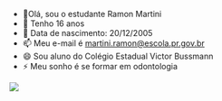 
- 👯Olá, sou o estudante Ramon Martini 
- 🤔 Tenho 16 anos
- 💬 Data de nascimento: 20/12/2005
- 📫 Meu e-mail é martini.ramon@escola.pr.gov.br
- 😄 Sou aluno do Colégio Estadual Victor Bussmann 
- ⚡ Meu sonho é se formar em odontologia
<img src= />
